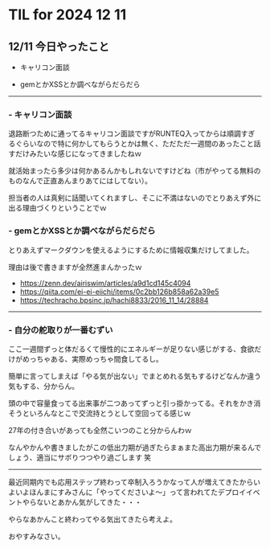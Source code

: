 # TIL for 2024 12 11
## 12/11 今日やったこと

- キャリコン面談

- gemとかXSSとか調べながらだらだら


---

### - キャリコン面談

退路断つために通ってるキャリコン面談ですがRUNTEQ入ってからは順調すぎるぐらいなので特に何かしてもらうとかは無く、ただただ一週間のあったこと話すだけみたいな感じになってきましたねｗ

就活始まったら多少は何かあるんかもしれないですけどね（市がやってる無料のものなんで正直あんまりあてにはしてない）。

担当者の人は真剣に話聞いてくれますし、そこに不満はないのでとりあえず外に出る理由づくりということでｗ


### - gemとかXSSとか調べながらだらだら

とりあえずマークダウンを使えるようにするために情報収集だけしてました。

理由は後で書きますが全然進まんかったｗ

- https://zenn.dev/airiswim/articles/a9d1cd145c4094
- https://qiita.com/ei-ei-eiichi/items/0c2bb126b858a62a39e5
- https://techracho.bpsinc.jp/hachi8833/2016_11_14/28884


---

### - 自分の舵取りが一番むずい

ここ一週間ずっと体だるくて慢性的にエネルギーが足りない感じがする、食欲だけがめっちゃある、実際めっちゃ間食してるし。

簡単に言ってしまえば「やる気が出ない」でまとめれる気もするけどなんか違う気もする、分からん。

頭の中で容量食ってる出来事が二つあってずっと引っ掛かってる。それをかき消そうといろんなとこで交流持とうとして空回ってる感じｗ

27年の付き合いがあっても全然こいつのこと分からんわｗ

なんやかんや書きましたがこの低出力期が過ぎたらまぁまた高出力期が来るんでしょう、適当にサボりつつやり過ごします 笑


---

最近同期内でも応用ステップ終わって卒制入ろうかなって人が増えてきたからいよいよほんまにすみさんに「やってくださいよ～」って言われてたデプロイイベントやらないとあかん気がしてきた・・・

やらなあかんこと終わってやる気出てきたら考えよ。

おやすみなさい。
